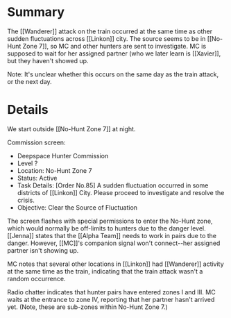 # Summary

The [[Wanderer]] attack on the train occurred at the same time as other sudden fluctuations across [[Linkon]] city. The source seems to be in [[No-Hunt Zone 7]], so MC and other hunters are sent to investigate. MC is supposed to wait for her assigned partner (who we later learn is [[Xavier]], but they haven't showed up.

Note: It's unclear whether this occurs on the same day as the train attack, or the next day.

# Details

We start outside [[No-Hunt Zone 7]] at night.

Commission screen:
* Deepspace Hunter Commission
* Level ?
* Location: No-Hunt Zone 7
* Status: Active
* Task Details: [Order No.85] A sudden fluctuation occurred in some districts of [[Linkon]] City. Please proceed to investigate and resolve the crisis.
* Objective: Clear the Source of Fluctuation

The screen flashes with special permissions to enter the No-Hunt zone, which would normally be off-limits to hunters due to the danger level. [[Jenna]] states that the [[Alpha Team]] needs to work in pairs due to the danger. However, [[MC]]'s companion signal won't connect--her assigned partner isn't showing up.

MC notes that several other locations in [[Linkon]] had [[Wanderer]] activity at the same time as the train, indicating that the train attack wasn't a random occurrence.

Radio chatter indicates that hunter pairs have entered zones I and III. MC waits at the entrance to zone IV, reporting that her partner hasn't arrived yet. (Note, these are sub-zones within No-Hunt Zone 7.)